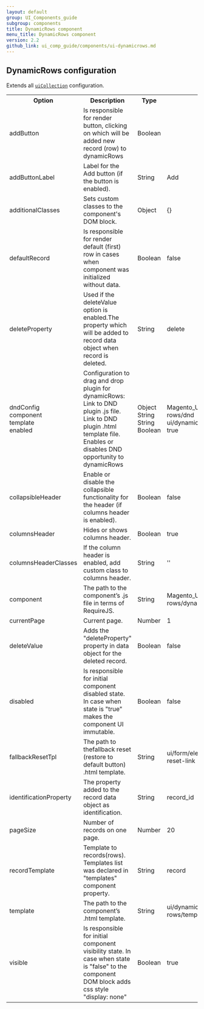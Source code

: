 ```yaml
---
layout: default
group: UI_Components_guide
subgroup: components
title: DynamicRows component
menu_title: DynamicRows component
version: 2.2
github_link: ui_comp_guide/components/ui-dynamicrows.md
---
```


## DynamicRows configuration

Extends all [`uiCollection`]({{page.baseurl}}ui_comp_guide/concepts/ui_comp_uicollection_concept.html) configuration.

<table>
  <tr>
    <th>Option </th>
    <th>Description</th>
    <th>Type</th>
    <th>Default</th>
  </tr>
  <tr>
    <td>addButton</td>
    <td>Is responsible for render button, clicking on which will be added new record (row) to dynamicRows</td>
    <td>Boolean</td>
    <td></td>
  </tr>
  <tr>
    <td>addButtonLabel</td>
    <td>Label for the Add button (if the button is enabled).</td>
    <td>String</td>
    <td>Add</td>
  </tr>
  <tr>
    <td>additionalClasses</td>
    <td>Sets custom classes to the component's DOM block.</td>
    <td>Object</td>
    <td>{}</td>
  </tr>
  <tr>
    <td>defaultRecord</td>
    <td>Is responsible for render default (first) row in cases when component was initialized without data.</td>
    <td>Boolean</td>
    <td>false</td>
  </tr>
  <tr>
    <td>deleteProperty</td>
    <td>Used if the deleteValue option is enabled.The property which will be added to record data object when record is deleted.</td>
    <td>String</td>
    <td>delete</td>
  </tr>
  <tr>
    <td>dndConfig<br>component<br>template<br>enabled</td>
    <td>Configuration to drag and drop plugin for dynamicRows:<br>Link to DND plugin .js file.<br>Link to DND plugin .html template file.<br>Enables or disables DND opportunity to dynamicRows</td>
    <td>Object<br>String<br>String<br>Boolean</td>
    <td>Magento_Ui/js/dynamic-rows/dnd<br>ui/dynamic-rows/cells/dnd<br>true</td>
  </tr>
  <tr>
    <td>collapsibleHeader</td>
    <td>Enable or disable the collapsible functionality for the header (if columns header is enabled).</td>
    <td>Boolean</td>
    <td>false</td>
  </tr>
  <tr>
    <td>columnsHeader</td>
    <td>Hides or shows columns header.</td>
    <td>Boolean</td>
    <td>true</td>
  </tr>
  <tr>
    <td>columnsHeaderClasses</td>
    <td>If the column header is enabled, add custom class to columns header.</td>
    <td>String</td>
    <td>''</td>
  </tr>
  <tr>
    <td>component</td>
    <td>The path to the component’s .js file in terms of RequireJS.</td>
    <td>String</td>
    <td>Magento_Ui/js/dynamic-rows/dynamic-rows</td>
  </tr>
  <tr>
    <td>currentPage</td>
    <td>Current page.</td>
    <td>Number</td>
    <td>1</td>
  </tr>
  <tr>
    <td>deleteValue</td>
    <td>Adds the "deleteProperty" property in data object for the deleted record.</td>
    <td>Boolean</td>
    <td>false</td>
  </tr>
  <tr>
    <td>disabled</td>
    <td>Is responsible for initial component disabled state. In case when state is "true" makes the component UI immutable.</td>
    <td>Boolean</td>
    <td>false</td>
  </tr>
  <tr>
    <td>fallbackResetTpl</td>
    <td>The path to thefallback reset (restore to default button) .html template.</td>
    <td>String</td>
    <td>ui/form/element/helper/fallback-reset-link</td>
  </tr>
  <tr>
    <td>identificationProperty</td>
    <td>The property added to the record data object as identification.</td>
    <td>String</td>
    <td>record_id</td>
  </tr>
  <tr>
    <td>pageSize</td>
    <td>Number of records on one page.</td>
    <td>Number</td>
    <td>20</td>
  </tr>
  <tr>
    <td>recordTemplate</td>
    <td>Template to records(rows). Templates list was declared in "templates" component property.</td>
    <td>String</td>
    <td>record</td>
  </tr>
  <tr>
    <td>template</td>
    <td>The path to the component’s .html template.</td>
    <td>String</td>
    <td>ui/dynamic-rows/templates/default</td>
  </tr>
  <tr>
    <td>visible</td>
    <td>Is responsible for initial component visibility state. In case when state is "false" to the component DOM block adds css style "display: none"</td>
    <td>Boolean</td>
    <td>true</td>
  </tr>
</table>
